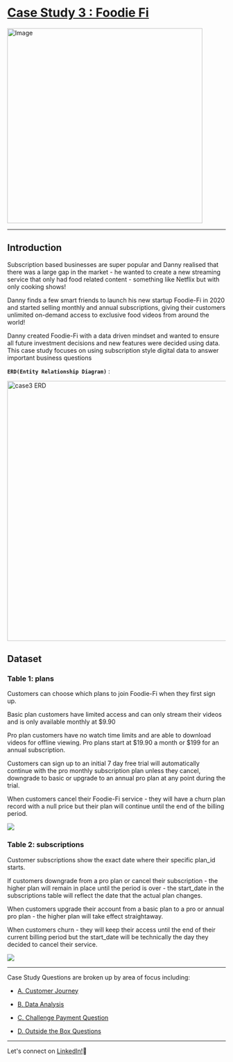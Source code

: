 # [Case Study 3 : Foodie Fi](https://8weeksqlchallenge.com/case-study-3/)
<img src="https://8weeksqlchallenge.com/images/case-study-designs/3.png" alt="Image" width="450" height="450">

 ***
## Introduction
Subscription based businesses are super popular and Danny realised that there was a large gap in the market - he wanted to create a new streaming service that only had food related content - something like Netflix but with only cooking shows!

Danny finds a few smart friends to launch his new startup Foodie-Fi in 2020 and started selling monthly and annual subscriptions, giving their customers unlimited on-demand access to exclusive food videos from around the world!

Danny created Foodie-Fi with a data driven mindset and wanted to ensure all future investment decisions and new features were decided using data. This case study focuses on using subscription style digital data to answer important business questions

 **`ERD(Entity Relationship Diagram)`** :

<img width="600" alt="case3 ERD" src="https://github.com/user-attachments/assets/ba995d10-aed9-47c9-a089-74bbbc863c90">

## Dataset

### Table 1: plans

Customers can choose which plans to join Foodie-Fi when they first sign up.

Basic plan customers have limited access and can only stream their videos and is only available monthly at $9.90

Pro plan customers have no watch time limits and are able to download videos for offline viewing. Pro plans start at $19.90 a month or $199 for an annual subscription.

Customers can sign up to an initial 7 day free trial will automatically continue with the pro monthly subscription plan unless they cancel, downgrade to basic or upgrade to an annual pro plan at any point during the trial.

When customers cancel their Foodie-Fi service - they will have a churn plan record with a null price but their plan will continue until the end of the billing period.

<img src="https://github.com/user-attachments/assets/51b45502-dd13-47cb-a922-13c7e179aac7">


### Table 2: subscriptions

Customer subscriptions show the exact date where their specific plan_id starts.

If customers downgrade from a pro plan or cancel their subscription - the higher plan will remain in place until the period is over - the start_date in the subscriptions table will reflect the date that the actual plan changes.

When customers upgrade their account from a basic plan to a pro or annual pro plan - the higher plan will take effect straightaway.

When customers churn - they will keep their access until the end of their current billing period but the start_date will be technically the day they decided to cancel their service.

<img src="https://github.com/user-attachments/assets/43cedd78-2caf-4e2e-88d5-7f6b2ed32ad7">

***

Case Study Questions are broken up by area of focus including:

- [A. Customer Journey]()

- [B. Data Analysis]()

- [C. Challenge Payment Question]()

- [D. Outside the Box Questions]()


***
Let's connect on [LinkedIn!](https://www.linkedin.com/in/khushi-sabarad/)🤝
